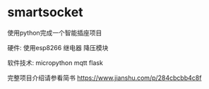 # smartsocket
使用python完成一个智能插座项目


硬件:
使用esp8266 继电器 降压模块

软件技术:
micropython mqtt flask

完整项目介绍请参看简书 https://www.jianshu.com/p/284cbcbb4c8f
